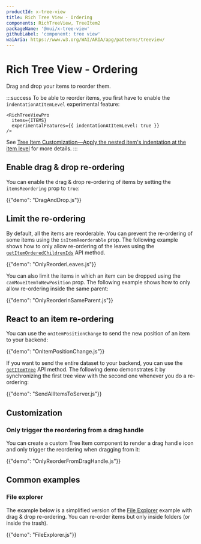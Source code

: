 ```yaml
---
productId: x-tree-view
title: Rich Tree View - Ordering
components: RichTreeView, TreeItem2
packageName: '@mui/x-tree-view'
githubLabel: 'component: tree view'
waiAria: https://www.w3.org/WAI/ARIA/apg/patterns/treeview/
---
```


# Rich Tree View - Ordering [<span class="plan-pro"></span>](/x/introduction/licensing/#pro-plan 'Pro plan')

<p class="description">Drag and drop your items to reorder them.</p>

:::success
To be able to reorder items, you first have to enable the `indentationAtItemLevel` experimental feature:

```tsx
<RichTreeViewPro
  items={ITEMS}
  experimentalFeatures={{ indentationAtItemLevel: true }}
/>
```

See [Tree Item Customization—Apply the nested item's indentation at the item level](/x/react-tree-view/tree-item-customization/#apply-the-nested-items-indentation-at-the-item-level) for more details.
:::

## Enable drag & drop re-ordering

You can enable the drag & drop re-ordering of items by setting the `itemsReordering` prop to `true`:

{{"demo": "DragAndDrop.js"}}

## Limit the re-ordering

By default, all the items are reorderable.
You can prevent the re-ordering of some items using the `isItemReorderable` prop.
The following example shows how to only allow re-ordering of the leaves using the [`getItemOrderedChildrenIds`](/x/react-tree-view/rich-tree-view/items/#get-an-items-children-by-id) API method.

{{"demo": "OnlyReorderLeaves.js"}}

You can also limit the items in which an item can be dropped using the `canMoveItemToNewPosition` prop.
The following example shows how to only allow re-ordering inside the same parent:

{{"demo": "OnlyReorderInSameParent.js"}}

## React to an item re-ordering

You can use the `onItemPositionChange` to send the new position of an item to your backend:

{{"demo": "OnItemPositionChange.js"}}

If you want to send the entire dataset to your backend, you can use the [`getItemTree`](/x/react-tree-view/rich-tree-view/items/#get-the-current-item-tree) API method.
The following demo demonstrates it by synchronizing the first tree view with the second one whenever you do a re-ordering:

{{"demo": "SendAllItemsToServer.js"}}

## Customization

### Only trigger the reordering from a drag handle

You can create a custom Tree Item component to render a drag handle icon and only trigger the reordering when dragging from it:

{{"demo": "OnlyReorderFromDragHandle.js"}}

## Common examples

### File explorer

The example below is a simplified version of the [File Explorer](/x/react-tree-view/rich-tree-view/customization/#file-explorer) example with drag & drop re-ordering.
You can re-order items but only inside folders (or inside the trash).

{{"demo": "FileExplorer.js"}}
